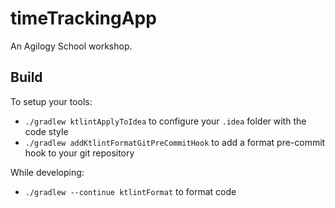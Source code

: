 # timeTrackingApp

An Agilogy School workshop.

## Build

To setup your tools:

- `./gradlew ktlintApplyToIdea` to configure your `.idea` folder with the code style
- `./gradlew addKtlintFormatGitPreCommitHook` to add a format pre-commit hook to your git repository

While developing:

- `./gradlew --continue ktlintFormat` to format code
